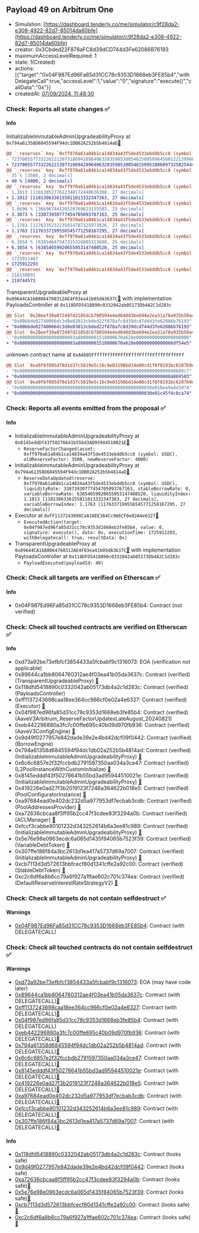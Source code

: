 ## Payload 49 on Arbitrum One

- Simulation: [https://dashboard.tenderly.co/me/simulator/c9f28da2-e308-4922-82d7-85014da60bfe](https://dashboard.tenderly.co/me/simulator/c9f28da2-e308-4922-82d7-85014da60bfe)
- creator: 0x3Cbded22F878aFC8d39dCD744d3Fe62086B76193
- maximumAccessLevelRequired: 1
- state: 1(Created)
- actions: [{"target":"0x04F987Ed96Fa85d31CC78c9353D1668eb3FE85b4","withDelegateCall":true,"accessLevel":1,"value":"0","signature":"execute()","callData":"0x"}]
- createdAt: [07/09/2024, 11:48:30](https://arbiscan.io/tx/0xf7348dda9b26905f8dfb6d5c066e56a49c29f41a756d56c32ac4ca691e2eabd8)

### Check: Reports all state changes :white_check_mark:

#### Info


InitializableImmutableAdminUpgradeabilityProxy at `0x794a61358D6845594F94dc1DB02A252b5b4814aD`[:ghost:](https://github.com/bgd-labs/aave-address-book "AaveV3Arbitrum.POOL")
```diff
@@ `_reserves` key `0xff970a61a04b1ca14834a43f5de4533ebddb5cc8 (symbol: USDC).configuration.data` @@
- 7237005577332262213973186942896406328359853805481509509645601221399664926028
+ 7237005577332262213973186942896406328359853805481509518868973258254440734028
@@ `_reserves` key `0xff970a61a04b1ca14834a43f5de4533ebddb5cc8 (symbol: USDC).configuration.data_decoded.reserveFactor` @@
- 35 % [3500, 2 decimals]
+ 40 % [4000, 2 decimals]
@@ `_reserves` key `0xff970a61a04b1ca14834a43f5de4533ebddb5cc8 (symbol: USDC).liquidityIndex` @@
- 1.1013 [1101305277612348172448636308, 27 decimals]
+ 1.1013 [1101306336155811013332347363, 27 decimals]
@@ `_reserves` key `0xff970a61a04b1ca14834a43f5de4533ebddb5cc8 (symbol: USDC).currentLiquidityRate` @@
- 3.6696 % [36696744120526769623135583, 25 decimals]
+ 3.3873 % [33873930777454705093767163, 25 decimals]
@@ `_reserves` key `0xff970a61a04b1ca14834a43f5de4533ebddb5cc8 (symbol: USDC).variableBorrowIndex` @@
- 1.1763 [1176335232135014787325973826, 27 decimals]
+ 1.1763 [1176337199556545771258167295, 27 decimals]
@@ `_reserves` key `0xff970a61a04b1ca14834a43f5de4533ebddb5cc8 (symbol: USDC).currentVariableBorrowRate` @@
- 6.3854 % [63854647547315326885313688, 25 decimals]
+ 6.3854 % [63854659920655053147480520, 25 decimals]
@@ `_reserves` key `0xff970a61a04b1ca14834a43f5de4533ebddb5cc8 (symbol: USDC).lastUpdateTimestamp` @@
- 1725911467
+ 1725912293
@@ `_reserves` key `0xff970a61a04b1ca14834a43f5de4533ebddb5cc8 (symbol: USDC).accruedToTreasury` @@
- 216158091
+ 219744573
```

TransparentUpgradeableProxy at `0x89644CA1bB8064760312AE4F03ea41b05dA3637C`[:ghost:](https://github.com/bgd-labs/aave-address-book "GovernanceV3Arbitrum.PAYLOADS_CONTROLLER") with implementation PayloadsController at `0x118DFD5418890c0332042ab05173Db4A2C1d283c`
```diff
@@ Slot `0x28eef39a072497d2105dcb780594e4ed840d3beb94e2ea31a78a935b50a4ae2e` @@
- "0x0066de02740066dc3d8e02013cbded22f878afc8d39dcd744d3fe62086b76193"
+ "0x0066de02740066dc3d8e03013cbded22f878afc8d39dcd744d3fe62086b76193"
@@ Slot `0x28eef39a072497d2105dcb780594e4ed840d3beb94e2ea31a78a935b50a4ae2f` @@
- "0x000000000000000000093a80000001518000670a620e00000000000000000000"
+ "0x000000000000000000093a80000001518000670a620e00000000000066df54e5"
```

unknown contract name at `0xA4b05FffffFffFFFFfFFfffFfffFFfffFfFfFFFf`
```diff
@@ Slot `0xa9f6f085d78d1d37c5819e5c16c9e03198bd14e08cd1f6f8191bc6207b9e9706` @@
- "0x00000000000000000000000000000000000000000000000000000000048689c7"
+ "0x0000000000000000000000000000000000000000000000000000000004869503"
@@ Slot `0xa9f6f085d78d1d37c5819e5c16c9e03198bd14e08cd1f6f8191bc6207b9e970b` @@
- "0x00000000000000000000000000000000000000000000000030e01bea9a4e5074"
+ "0x00000000000000000000000000000000000000000000000030e01c45f4c8ca74"
```


### Check: Reports all events emitted from the proposal :white_check_mark:

#### Info

- InitializableImmutableAdminUpgradeabilityProxy at `0x8145eddDf43f50276641b55bd3AD95944510021E`[:ghost:](https://github.com/bgd-labs/aave-address-book "AaveV3Arbitrum.POOL_CONFIGURATOR")
  - `ReserveFactorChanged(asset: 0xff970a61a04b1ca14834a43f5de4533ebddb5cc8 (symbol: USDC), oldReserveFactor: 3500, newReserveFactor: 4000)`
- InitializableImmutableAdminUpgradeabilityProxy at `0x794a61358D6845594F94dc1DB02A252b5b4814aD`[:ghost:](https://github.com/bgd-labs/aave-address-book "AaveV3Arbitrum.POOL")
  - `ReserveDataUpdated(reserve: 0xff970a61a04b1ca14834a43f5de4533ebddb5cc8 (symbol: USDC), liquidityRate: 33873930777454705093767163, stableBorrowRate: 0, variableBorrowRate: 63854659920655053147480520, liquidityIndex: 1.1013 [1101306336155811013332347363, 27 decimals], variableBorrowIndex: 1.1763 [1176337199556545771258167295, 27 decimals])`
- Executor at `0xFF1137243698CaA18EE364Cc966CF0e02A4e6327`[:ghost:](https://github.com/bgd-labs/aave-address-book "AaveV3Arbitrum.ACL_ADMIN, GovernanceV3Arbitrum.EXECUTOR_LVL_1")
  - `ExecutedAction(target: 0x04f987ed96fa85d31cc78c9353d1668eb3fe85b4, value: 0, signature: execute(), data: 0x, executionTime: 1725912293, withDelegatecall: true, resultData: 0x)`
- TransparentUpgradeableProxy at `0x89644CA1bB8064760312AE4F03ea41b05dA3637C`[:ghost:](https://github.com/bgd-labs/aave-address-book "GovernanceV3Arbitrum.PAYLOADS_CONTROLLER") with implementation PayloadsController at `0x118DFD5418890c0332042ab05173Db4A2C1d283c`
  - `PayloadExecuted(payloadId: 49)`

### Check: Check all targets are verified on Etherscan :white_check_mark:

#### Info

- 0x04F987Ed96Fa85d31CC78c9353D1668eb3FE85b4: Contract (not verified) 

### Check: Check all touched contracts are verified on Etherscan :white_check_mark:

#### Info

- 0xd73a92be73efbfcf3854433a5fcbabf9c1316073: EOA (verification not applicable)
- 0x89644ca1bb8064760312ae4f03ea41b05da3637c: Contract (verified) (TransparentUpgradeableProxy) [:ghost:](https://github.com/bgd-labs/aave-address-book "GovernanceV3Arbitrum.PAYLOADS_CONTROLLER")
- 0x118dfd5418890c0332042ab05173db4a2c1d283c: Contract (verified) (PayloadsController) 
- 0xff1137243698caa18ee364cc966cf0e02a4e6327: Contract (verified) (Executor) [:ghost:](https://github.com/bgd-labs/aave-address-book "AaveV3Arbitrum.ACL_ADMIN, GovernanceV3Arbitrum.EXECUTOR_LVL_1")
- 0x04f987ed96fa85d31cc78c9353d1668eb3fe85b4: Contract (verified) (AaveV3Arbitrum_ReserveFactorUpdatesLateAugust_20240821) 
- 0xeb442296880a3fc7c00ffe695c40b09d970fb936: Contract (verified) (AaveV3ConfigEngine) [:ghost:](https://github.com/bgd-labs/aave-address-book "AaveV3Arbitrum.CONFIG_ENGINE")
- 0x9d49f0277957e842dade39e2e4bd42dcf09f0442: Contract (verified) (BorrowEngine) 
- 0x794a61358d6845594f94dc1db02a252b5b4814ad: Contract (verified) (InitializableImmutableAdminUpgradeabilityProxy) [:ghost:](https://github.com/bgd-labs/aave-address-book "AaveV3Arbitrum.POOL")
- 0x6c6c6857e2f32fccbdb2791597350aa034a3ce47: Contract (verified) (L2PoolInstanceWithCustomInitialize) [:ghost:](https://github.com/bgd-labs/aave-address-book "AaveV3Arbitrum.POOL_IMPL")
- 0x8145edddf43f50276641b55bd3ad95944510021e: Contract (verified) (InitializableImmutableAdminUpgradeabilityProxy) [:ghost:](https://github.com/bgd-labs/aave-address-book "AaveV3Arbitrum.POOL_CONFIGURATOR")
- 0x419226e0ad27f3b2019123f7246a364622b018e5: Contract (verified) (PoolConfiguratorInstance) [:ghost:](https://github.com/bgd-labs/aave-address-book "AaveV3Arbitrum.POOL_CONFIGURATOR_IMPL")
- 0xa97684ead0e402dc232d5a977953df7ecbab3cdb: Contract (verified) (PoolAddressesProvider) [:ghost:](https://github.com/bgd-labs/aave-address-book "AaveV3Arbitrum.POOL_ADDRESSES_PROVIDER")
- 0xa72636cbcaa8f5ff95b2cc47f3cdee83f3294a0b: Contract (verified) (ACLManager) [:ghost:](https://github.com/bgd-labs/aave-address-book "AaveV3Arbitrum.ACL_MANAGER")
- 0xfccf3cabbe80101232d343252614b6a3ee81c989: Contract (verified) (InitializableImmutableAdminUpgradeabilityProxy) [:ghost:](https://github.com/bgd-labs/aave-address-book "AaveV3Arbitrum.ASSETS.USDC.V_TOKEN")
- 0x5e76e98e0963ecdc6a065d1435f84065b7523f39: Contract (verified) (VariableDebtToken) [:ghost:](https://github.com/bgd-labs/aave-address-book "AaveV3Arbitrum.DEFAULT_VARIABLE_DEBT_TOKEN_IMPL_REV_2")
- 0x307ffe186f84a3bc2613d1ea417a5737d69a7007: Contract (verified) (InitializableImmutableAdminUpgradeabilityProxy) [:ghost:](https://github.com/bgd-labs/aave-address-book "AaveV3Arbitrum.ASSETS.USDC.S_TOKEN")
- 0xcb7113d3d572613bbfcecf80d1341cffe2a92c00: Contract (verified) (StableDebtToken) [:ghost:](https://github.com/bgd-labs/aave-address-book "AaveV3Arbitrum.DEFAULT_STABLE_DEBT_TOKEN_IMPL_REV_3")
- 0xc2c6df6a8b6cc79a6f927a1ffae602c701c374ea: Contract (verified) (DefaultReserveInterestRateStrategyV2) [:ghost:](https://github.com/bgd-labs/aave-address-book "AaveV3Arbitrum.ASSETS.DAI.INTEREST_RATE_STRATEGY, AaveV3Arbitrum.ASSETS.LINK.INTEREST_RATE_STRATEGY, AaveV3Arbitrum.ASSETS.USDC.INTEREST_RATE_STRATEGY, AaveV3Arbitrum.ASSETS.WBTC.INTEREST_RATE_STRATEGY, AaveV3Arbitrum.ASSETS.WETH.INTEREST_RATE_STRATEGY, AaveV3Arbitrum.ASSETS.USDT.INTEREST_RATE_STRATEGY, AaveV3Arbitrum.ASSETS.AAVE.INTEREST_RATE_STRATEGY, AaveV3Arbitrum.ASSETS.EURS.INTEREST_RATE_STRATEGY, AaveV3Arbitrum.ASSETS.wstETH.INTEREST_RATE_STRATEGY, AaveV3Arbitrum.ASSETS.MAI.INTEREST_RATE_STRATEGY, AaveV3Arbitrum.ASSETS.rETH.INTEREST_RATE_STRATEGY, AaveV3Arbitrum.ASSETS.LUSD.INTEREST_RATE_STRATEGY, AaveV3Arbitrum.ASSETS.USDCn.INTEREST_RATE_STRATEGY, AaveV3Arbitrum.ASSETS.FRAX.INTEREST_RATE_STRATEGY, AaveV3Arbitrum.ASSETS.ARB.INTEREST_RATE_STRATEGY, AaveV3Arbitrum.ASSETS.weETH.INTEREST_RATE_STRATEGY, AaveV3Arbitrum.ASSETS.GHO.INTEREST_RATE_STRATEGY")

### Check: Check all targets do not contain selfdestruct :white_check_mark:

#### Warnings

- [0x04F987Ed96Fa85d31CC78c9353D1668eb3FE85b4](https://arbiscan.io/address/0x04F987Ed96Fa85d31CC78c9353D1668eb3FE85b4): Contract (with DELEGATECALL)

### Check: Check all touched contracts do not contain selfdestruct :white_check_mark:

#### Warnings

- [0xd73a92be73efbfcf3854433a5fcbabf9c1316073](https://arbiscan.io/address/0xd73a92be73efbfcf3854433a5fcbabf9c1316073): EOA (may have code later)
- [0x89644ca1bb8064760312ae4f03ea41b05da3637c](https://arbiscan.io/address/0x89644ca1bb8064760312ae4f03ea41b05da3637c): Contract (with DELEGATECALL)[:ghost:](https://github.com/bgd-labs/aave-address-book "GovernanceV3Arbitrum.PAYLOADS_CONTROLLER")
- [0xff1137243698caa18ee364cc966cf0e02a4e6327](https://arbiscan.io/address/0xff1137243698caa18ee364cc966cf0e02a4e6327): Contract (with DELEGATECALL)[:ghost:](https://github.com/bgd-labs/aave-address-book "AaveV3Arbitrum.ACL_ADMIN, GovernanceV3Arbitrum.EXECUTOR_LVL_1")
- [0x04f987ed96fa85d31cc78c9353d1668eb3fe85b4](https://arbiscan.io/address/0x04f987ed96fa85d31cc78c9353d1668eb3fe85b4): Contract (with DELEGATECALL)
- [0xeb442296880a3fc7c00ffe695c40b09d970fb936](https://arbiscan.io/address/0xeb442296880a3fc7c00ffe695c40b09d970fb936): Contract (with DELEGATECALL)[:ghost:](https://github.com/bgd-labs/aave-address-book "AaveV3Arbitrum.CONFIG_ENGINE")
- [0x794a61358d6845594f94dc1db02a252b5b4814ad](https://arbiscan.io/address/0x794a61358d6845594f94dc1db02a252b5b4814ad): Contract (with DELEGATECALL)[:ghost:](https://github.com/bgd-labs/aave-address-book "AaveV3Arbitrum.POOL")
- [0x6c6c6857e2f32fccbdb2791597350aa034a3ce47](https://arbiscan.io/address/0x6c6c6857e2f32fccbdb2791597350aa034a3ce47): Contract (with DELEGATECALL)[:ghost:](https://github.com/bgd-labs/aave-address-book "AaveV3Arbitrum.POOL_IMPL")
- [0x8145edddf43f50276641b55bd3ad95944510021e](https://arbiscan.io/address/0x8145edddf43f50276641b55bd3ad95944510021e): Contract (with DELEGATECALL)[:ghost:](https://github.com/bgd-labs/aave-address-book "AaveV3Arbitrum.POOL_CONFIGURATOR")
- [0x419226e0ad27f3b2019123f7246a364622b018e5](https://arbiscan.io/address/0x419226e0ad27f3b2019123f7246a364622b018e5): Contract (with DELEGATECALL)[:ghost:](https://github.com/bgd-labs/aave-address-book "AaveV3Arbitrum.POOL_CONFIGURATOR_IMPL")
- [0xa97684ead0e402dc232d5a977953df7ecbab3cdb](https://arbiscan.io/address/0xa97684ead0e402dc232d5a977953df7ecbab3cdb): Contract (with DELEGATECALL)[:ghost:](https://github.com/bgd-labs/aave-address-book "AaveV3Arbitrum.POOL_ADDRESSES_PROVIDER")
- [0xfccf3cabbe80101232d343252614b6a3ee81c989](https://arbiscan.io/address/0xfccf3cabbe80101232d343252614b6a3ee81c989): Contract (with DELEGATECALL)[:ghost:](https://github.com/bgd-labs/aave-address-book "AaveV3Arbitrum.ASSETS.USDC.V_TOKEN")
- [0x307ffe186f84a3bc2613d1ea417a5737d69a7007](https://arbiscan.io/address/0x307ffe186f84a3bc2613d1ea417a5737d69a7007): Contract (with DELEGATECALL)[:ghost:](https://github.com/bgd-labs/aave-address-book "AaveV3Arbitrum.ASSETS.USDC.S_TOKEN")

#### Info

- [0x118dfd5418890c0332042ab05173db4a2c1d283c](https://arbiscan.io/address/0x118dfd5418890c0332042ab05173db4a2c1d283c): Contract (looks safe)
- [0x9d49f0277957e842dade39e2e4bd42dcf09f0442](https://arbiscan.io/address/0x9d49f0277957e842dade39e2e4bd42dcf09f0442): Contract (looks safe)
- [0xa72636cbcaa8f5ff95b2cc47f3cdee83f3294a0b](https://arbiscan.io/address/0xa72636cbcaa8f5ff95b2cc47f3cdee83f3294a0b): Contract (looks safe)[:ghost:](https://github.com/bgd-labs/aave-address-book "AaveV3Arbitrum.ACL_MANAGER")
- [0x5e76e98e0963ecdc6a065d1435f84065b7523f39](https://arbiscan.io/address/0x5e76e98e0963ecdc6a065d1435f84065b7523f39): Contract (looks safe)[:ghost:](https://github.com/bgd-labs/aave-address-book "AaveV3Arbitrum.DEFAULT_VARIABLE_DEBT_TOKEN_IMPL_REV_2")
- [0xcb7113d3d572613bbfcecf80d1341cffe2a92c00](https://arbiscan.io/address/0xcb7113d3d572613bbfcecf80d1341cffe2a92c00): Contract (looks safe)[:ghost:](https://github.com/bgd-labs/aave-address-book "AaveV3Arbitrum.DEFAULT_STABLE_DEBT_TOKEN_IMPL_REV_3")
- [0xc2c6df6a8b6cc79a6f927a1ffae602c701c374ea](https://arbiscan.io/address/0xc2c6df6a8b6cc79a6f927a1ffae602c701c374ea): Contract (looks safe)[:ghost:](https://github.com/bgd-labs/aave-address-book "AaveV3Arbitrum.ASSETS.DAI.INTEREST_RATE_STRATEGY, AaveV3Arbitrum.ASSETS.LINK.INTEREST_RATE_STRATEGY, AaveV3Arbitrum.ASSETS.USDC.INTEREST_RATE_STRATEGY, AaveV3Arbitrum.ASSETS.WBTC.INTEREST_RATE_STRATEGY, AaveV3Arbitrum.ASSETS.WETH.INTEREST_RATE_STRATEGY, AaveV3Arbitrum.ASSETS.USDT.INTEREST_RATE_STRATEGY, AaveV3Arbitrum.ASSETS.AAVE.INTEREST_RATE_STRATEGY, AaveV3Arbitrum.ASSETS.EURS.INTEREST_RATE_STRATEGY, AaveV3Arbitrum.ASSETS.wstETH.INTEREST_RATE_STRATEGY, AaveV3Arbitrum.ASSETS.MAI.INTEREST_RATE_STRATEGY, AaveV3Arbitrum.ASSETS.rETH.INTEREST_RATE_STRATEGY, AaveV3Arbitrum.ASSETS.LUSD.INTEREST_RATE_STRATEGY, AaveV3Arbitrum.ASSETS.USDCn.INTEREST_RATE_STRATEGY, AaveV3Arbitrum.ASSETS.FRAX.INTEREST_RATE_STRATEGY, AaveV3Arbitrum.ASSETS.ARB.INTEREST_RATE_STRATEGY, AaveV3Arbitrum.ASSETS.weETH.INTEREST_RATE_STRATEGY, AaveV3Arbitrum.ASSETS.GHO.INTEREST_RATE_STRATEGY")

